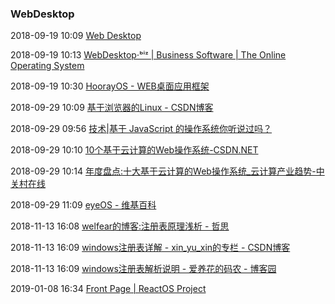 ###  WebDesktop

2018-09-19 10:09 [Web Desktop](https://webdesktop.net/)

2018-09-19 10:13 [WebDesktop⋅ᵇⁱᶻ | Business Software | The Online Operating System](https://www.webdesktop.biz/)

2018-09-19 10:30 [HoorayOS - WEB桌面应用框架](http://www.hoorayos.com/)

2018-09-29 10:09 [基于浏览器的Linux - CSDN博客](https://blog.csdn.net/ce123_zhouwei/article/details/6868461)

2018-09-29 09:56 [技术|基于 JavaScript 的操作系统你听说过吗？](https://linux.cn/article-6931-1.html)

2018-09-29 10:10 [10个基于云计算的Web操作系统-CSDN.NET](https://www.csdn.net/article/1970-01-01/277293)

2018-09-29 10:14 [年度盘点:十大基于云计算的Web操作系统_云计算产业趋势-中关村在线](http://cloud.zol.com.cn/254/2544244.html)

2018-09-29 11:09 [eyeOS - 维基百科](https://en.wikipedia.org/wiki/EyeOS)

2018-11-13 16:08 [welfear的博客:注册表原理浅析 - 哲思](http://www.zeuux.com/blog/content/994/)

2018-11-13 16:09 [windows注册表详解 - xin_yu_xin的专栏 - CSDN博客](https://blog.csdn.net/xin_yu_xin/article/details/46940457)

2018-11-13 16:09 [windows注册表解析说明 - 爱养花的码农 - 博客园](https://www.cnblogs.com/wfq9330/p/9176654.html)

2019-01-08 16:34 [Front Page | ReactOS Project](https://www.reactos.org/)



